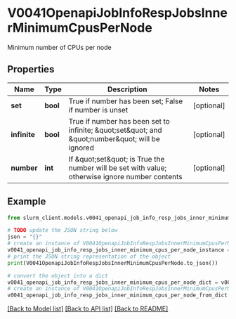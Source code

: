 # V0041OpenapiJobInfoRespJobsInnerMinimumCpusPerNode

Minimum number of CPUs per node

## Properties

Name | Type | Description | Notes
------------ | ------------- | ------------- | -------------
**set** | **bool** | True if number has been set; False if number is unset | [optional] 
**infinite** | **bool** | True if number has been set to infinite; \&quot;set\&quot; and \&quot;number\&quot; will be ignored | [optional] 
**number** | **int** | If \&quot;set\&quot; is True the number will be set with value; otherwise ignore number contents | [optional] 

## Example

```python
from slurm_client.models.v0041_openapi_job_info_resp_jobs_inner_minimum_cpus_per_node import V0041OpenapiJobInfoRespJobsInnerMinimumCpusPerNode

# TODO update the JSON string below
json = "{}"
# create an instance of V0041OpenapiJobInfoRespJobsInnerMinimumCpusPerNode from a JSON string
v0041_openapi_job_info_resp_jobs_inner_minimum_cpus_per_node_instance = V0041OpenapiJobInfoRespJobsInnerMinimumCpusPerNode.from_json(json)
# print the JSON string representation of the object
print(V0041OpenapiJobInfoRespJobsInnerMinimumCpusPerNode.to_json())

# convert the object into a dict
v0041_openapi_job_info_resp_jobs_inner_minimum_cpus_per_node_dict = v0041_openapi_job_info_resp_jobs_inner_minimum_cpus_per_node_instance.to_dict()
# create an instance of V0041OpenapiJobInfoRespJobsInnerMinimumCpusPerNode from a dict
v0041_openapi_job_info_resp_jobs_inner_minimum_cpus_per_node_from_dict = V0041OpenapiJobInfoRespJobsInnerMinimumCpusPerNode.from_dict(v0041_openapi_job_info_resp_jobs_inner_minimum_cpus_per_node_dict)
```
[[Back to Model list]](../README.md#documentation-for-models) [[Back to API list]](../README.md#documentation-for-api-endpoints) [[Back to README]](../README.md)


